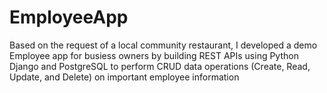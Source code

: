 # EmployeeApp
Based on the request of a local community restaurant, I developed a demo Employee app for busiess owners by building REST APIs using Python Django and PostgreSQL to perform CRUD data operations (Create, Read, Update, and Delete) on important employee information

